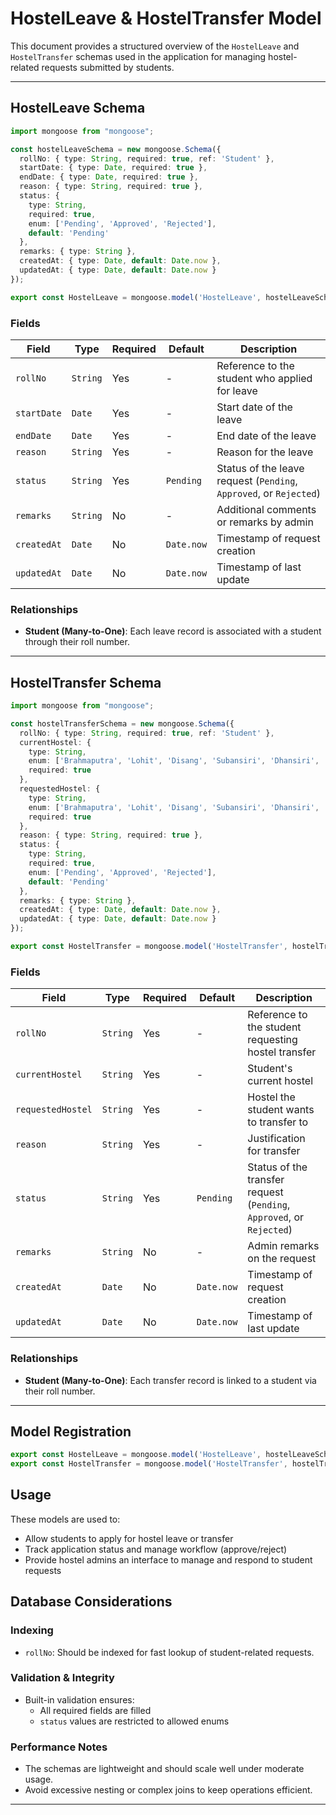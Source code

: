 # HostelLeave & HostelTransfer Model 

This document provides a structured overview of the `HostelLeave` and `HostelTransfer` schemas used in the application for managing hostel-related requests submitted by students.

---

## HostelLeave Schema

```ts
import mongoose from "mongoose";

const hostelLeaveSchema = new mongoose.Schema({
  rollNo: { type: String, required: true, ref: 'Student' },
  startDate: { type: Date, required: true },
  endDate: { type: Date, required: true },
  reason: { type: String, required: true },
  status: { 
    type: String, 
    required: true, 
    enum: ['Pending', 'Approved', 'Rejected'], 
    default: 'Pending' 
  },
  remarks: { type: String },
  createdAt: { type: Date, default: Date.now },
  updatedAt: { type: Date, default: Date.now }
});

export const HostelLeave = mongoose.model('HostelLeave', hostelLeaveSchema);
```

### Fields

| Field         | Type         | Required | Default      | Description                                                         |
|---------------|--------------|----------|--------------|---------------------------------------------------------------------|
| `rollNo`      | `String`     | Yes      | -            | Reference to the student who applied for leave                     |
| `startDate`   | `Date`       | Yes      | -            | Start date of the leave                                             |
| `endDate`     | `Date`       | Yes      | -            | End date of the leave                                               |
| `reason`      | `String`     | Yes      | -            | Reason for the leave                                                |
| `status`      | `String`     | Yes      | `Pending`     | Status of the leave request (`Pending`, `Approved`, or `Rejected`) |
| `remarks`     | `String`     | No       | -            | Additional comments or remarks by admin                            |
| `createdAt`   | `Date`       | No       | `Date.now`   | Timestamp of request creation                                       |
| `updatedAt`   | `Date`       | No       | `Date.now`   | Timestamp of last update                                           |

### Relationships

- **Student (Many-to-One)**: Each leave record is associated with a student through their roll number.

---

## HostelTransfer Schema

```ts
import mongoose from "mongoose";

const hostelTransferSchema = new mongoose.Schema({
  rollNo: { type: String, required: true, ref: 'Student' },
  currentHostel: {
    type: String,
    enum: ['Brahmaputra', 'Lohit', 'Disang', 'Subansiri', 'Dhansiri', 'Kapili', 'Manas', 'Dihing', 'Barak', 'Siang', 'Kameng', 'Umiam', 'Married Scholar'],
    required: true
  },
  requestedHostel: {
    type: String,
    enum: ['Brahmaputra', 'Lohit', 'Disang', 'Subansiri', 'Dhansiri', 'Kapili', 'Manas', 'Dihing', 'Barak', 'Siang', 'Kameng', 'Umiam', 'Married Scholar'],
    required: true
  },
  reason: { type: String, required: true },
  status: { 
    type: String, 
    required: true, 
    enum: ['Pending', 'Approved', 'Rejected'], 
    default: 'Pending' 
  },
  remarks: { type: String },
  createdAt: { type: Date, default: Date.now },
  updatedAt: { type: Date, default: Date.now }
});

export const HostelTransfer = mongoose.model('HostelTransfer', hostelTransferSchema);
```

### Fields

| Field             | Type     | Required | Default     | Description                                                                 |
|-------------------|----------|----------|-------------|-----------------------------------------------------------------------------|
| `rollNo`          | `String` | Yes      | -           | Reference to the student requesting hostel transfer                         |
| `currentHostel`   | `String` | Yes      | -           | Student's current hostel                                                    |
| `requestedHostel` | `String` | Yes      | -           | Hostel the student wants to transfer to                                     |
| `reason`          | `String` | Yes      | -           | Justification for transfer                                                  |
| `status`          | `String` | Yes      | `Pending`   | Status of the transfer request (`Pending`, `Approved`, or `Rejected`)       |
| `remarks`         | `String` | No       | -           | Admin remarks on the request                                                |
| `createdAt`       | `Date`   | No       | `Date.now`  | Timestamp of request creation                                               |
| `updatedAt`       | `Date`   | No       | `Date.now`  | Timestamp of last update                                                    |

### Relationships

- **Student (Many-to-One)**: Each transfer record is linked to a student via their roll number.

---

## Model Registration

```ts
export const HostelLeave = mongoose.model('HostelLeave', hostelLeaveSchema);
export const HostelTransfer = mongoose.model('HostelTransfer', hostelTransferSchema);
```

## Usage

These models are used to:
- Allow students to apply for hostel leave or transfer
- Track application status and manage workflow (approve/reject)
- Provide hostel admins an interface to manage and respond to student requests

## Database Considerations

### Indexing
- `rollNo`: Should be indexed for fast lookup of student-related requests.

### Validation & Integrity
- Built-in validation ensures:
  - All required fields are filled
  - `status` values are restricted to allowed enums

### Performance Notes
- The schemas are lightweight and should scale well under moderate usage.
- Avoid excessive nesting or complex joins to keep operations efficient.

---